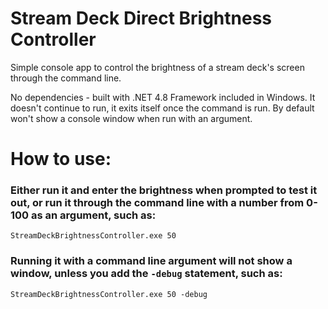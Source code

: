 # Stream Deck Direct Brightness Controller

Simple console app to control the brightness of a stream deck's screen through the command line. 

No dependencies - built with .NET 4.8 Framework included in Windows. It doesn't continue to run, it exits itself once the command is run. By default won't show a console window when run with an argument.

# How to use:

### Either run it and enter the brightness when prompted to test it out, or run it through the command line with a number from 0-100 as an argument, such as:
`StreamDeckBrightnessController.exe 50` 

### Running it with a command line argument will not show a window, unless you add the `-debug` statement, such as:
`StreamDeckBrightnessController.exe 50 -debug`
